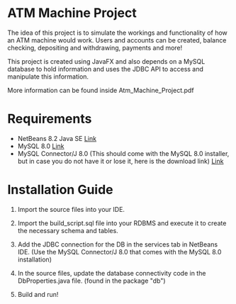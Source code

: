 # ATM Machine Project

The idea of this project is to simulate the workings and functionality of how an ATM machine would work.
Users and accounts can be created, balance checking, depositing and withdrawing, payments and more!

This project is created using JavaFX and also depends on a MySQL database to hold information and uses the JDBC API to access
and manipulate this information.

More information can be found inside Atm_Machine_Project.pdf

# Requirements

* NetBeans 8.2 Java SE [Link](https://netbeans.org/downloads/8.2/)
* MySQL 8.0 [Link](https://dev.mysql.com/downloads/windows/installer/8.0.html)
* MySQL Connector/J 8.0 (This should come with the MySQL 8.0 installer, but in case you do not have it or lose it, here is the download link) [Link](https://dev.mysql.com/downloads/connector/j/8.0.html)

# Installation Guide

1) Import the source files into your IDE.

2) Import the build_script.sql file into your RDBMS and execute it to create the necessary schema and tables.

3) Add the JDBC connection for the DB in the services tab in NetBeans IDE. (Use the MySQL Connector/J 8.0 that comes with the MySQL 8.0 installation)

4) In the source files, update the database connectivity code in the DbProperties.java file. (found in the package "db")

5) Build and run!